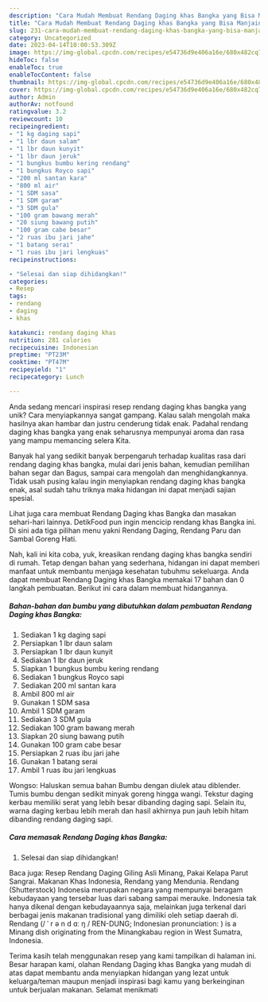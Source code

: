 ```yaml
---
description: "Cara Mudah Membuat Rendang Daging khas Bangka yang Bisa Manjain Lidah"
title: "Cara Mudah Membuat Rendang Daging khas Bangka yang Bisa Manjain Lidah"
slug: 231-cara-mudah-membuat-rendang-daging-khas-bangka-yang-bisa-manjain-lidah
category: Uncategorized
date: 2023-04-14T10:00:53.309Z
image: https://img-global.cpcdn.com/recipes/e54736d9e406a16e/680x482cq70/rendang-daging-khas-bangka-foto-resep-utama.jpg
hideToc: false
enableToc: true
enableTocContent: false
thumbnail: https://img-global.cpcdn.com/recipes/e54736d9e406a16e/680x482cq70/rendang-daging-khas-bangka-foto-resep-utama.jpg
cover: https://img-global.cpcdn.com/recipes/e54736d9e406a16e/680x482cq70/rendang-daging-khas-bangka-foto-resep-utama.jpg
author: Admin
authorAv: notfound
ratingvalue: 3.2
reviewcount: 10
recipeingredient:
- "1 kg daging sapi"
- "1 lbr daun salam"
- "1 lbr daun kunyit"
- "1 lbr daun jeruk"
- "1 bungkus bumbu kering rendang"
- "1 bungkus Royco sapi"
- "200 ml santan kara"
- "800 ml air"
- "1 SDM sasa"
- "1 SDM garam"
- "3 SDM gula"
- "100 gram bawang merah"
- "20 siung bawang putih"
- "100 gram cabe besar"
- "2 ruas ibu jari jahe"
- "1 batang serai"
- "1 ruas ibu jari lengkuas"
recipeinstructions:

- "Selesai dan siap dihidangkan!"
categories:
- Resep
tags:
- rendang
- daging
- khas

katakunci: rendang daging khas 
nutrition: 281 calories
recipecuisine: Indonesian
preptime: "PT23M"
cooktime: "PT47M"
recipeyield: "1"
recipecategory: Lunch

---
```





Anda sedang mencari inspirasi resep rendang daging khas bangka yang unik? Cara menyiapkannya sangat gampang. Kalau salah mengolah maka hasilnya akan hambar dan justru cenderung tidak enak. Padahal rendang daging khas bangka yang enak seharusnya mempunyai aroma dan rasa yang mampu memancing selera Kita.





Banyak hal yang sedikit banyak berpengaruh terhadap kualitas rasa dari rendang daging khas bangka, mulai dari jenis bahan, kemudian pemilihan bahan segar dan Bagus, sampai cara mengolah dan menghidangkannya. Tidak usah pusing kalau ingin menyiapkan rendang daging khas bangka enak,      asal sudah tahu triknya maka hidangan ini dapat menjadi sajian spesial.














Lihat juga cara membuat Rendang Daging khas Bangka dan masakan sehari-hari lainnya. DetikFood pun ingin mencicip rendang khas Bangka ini. Di sini ada tiga pilihan menu yakni Rendang Daging, Rendang Paru dan Sambal Goreng Hati.






Nah, kali ini kita coba, yuk, kreasikan rendang daging khas bangka sendiri di rumah. Tetap dengan bahan yang sederhana, hidangan ini dapat memberi manfaat untuk membantu menjaga kesehatan tubuhmu sekeluarga. Anda dapat membuat Rendang Daging khas Bangka memakai 17 bahan dan 0 langkah pembuatan. Berikut ini cara dalam membuat hidangannya.

<!--inarticleads1-->

##### Bahan-bahan dan bumbu yang dibutuhkan dalam pembuatan Rendang Daging khas Bangka:

1. Sediakan 1 kg daging sapi
1. Persiapkan 1 lbr daun salam
1. Persiapkan 1 lbr daun kunyit
1. Sediakan 1 lbr daun jeruk
1. Siapkan 1 bungkus bumbu kering rendang
1. Sediakan 1 bungkus Royco sapi
1. Sediakan 200 ml santan kara
1. Ambil 800 ml air
1. Gunakan 1 SDM sasa
1. Ambil 1 SDM garam
1. Sediakan 3 SDM gula
1. Sediakan 100 gram bawang merah
1. Siapkan 20 siung bawang putih
1. Gunakan 100 gram cabe besar
1. Persiapkan 2 ruas ibu jari jahe
1. Gunakan 1 batang serai
1. Ambil 1 ruas ibu jari lengkuas


Wongso: Haluskan semua bahan Bumbu dengan diulek atau diblender. Tumis bumbu dengan sedikit minyak goreng hingga wangi. Tekstur daging kerbau memiliki serat yang lebih besar dibanding daging sapi. Selain itu, warna daging kerbau lebih merah dan hasil akhirnya pun jauh lebih hitam dibanding rendang daging sapi. 

<!--inarticleads2-->

##### Cara memasak Rendang Daging khas Bangka:


1. Selesai dan siap dihidangkan!

Baca juga: Resep Rendang Daging Giling Asli Minang, Pakai Kelapa Parut Sangrai. Makanan Khas Indonesia, Rendang yang Mendunia. Rendang (Shutterstock) Indonesia merupakan negara yang mempunyai beragam kebudayaan yang tersebar luas dari sabang sampai merauke. Indonesia tak hanya dikenal dengan kebudayaannya saja, melainkan juga terkenal dari berbagai jenis makanan tradisional yang dimiliki oleh setiap daerah di. Rendang (/ ˈ r ə n d ɑː ŋ / REN-DUNG; Indonesian pronunciation: ) is a Minang dish originating from the Minangkabau region in West Sumatra, Indonesia. 

Terima kasih telah menggunakan resep yang kami tampilkan di halaman ini. Besar harapan kami, olahan Rendang Daging khas Bangka yang mudah di atas dapat membantu anda menyiapkan hidangan yang lezat untuk keluarga/teman maupun menjadi inspirasi bagi kamu yang berkeinginan untuk berjualan makanan. Selamat menikmati
